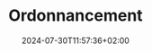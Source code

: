 ---
weight: 600
title: "Ordonnancement"
description: "Documentation de l'ordonnnacement de l'execution de l'ensemble des tâches permettant de construire l'entrepôt de données."
icon: "update"
date: "2024-07-30T11:57:36+02:00"
lastmod: "2024-07-30T11:57:36+02:00"
draft: false
toc: true
---